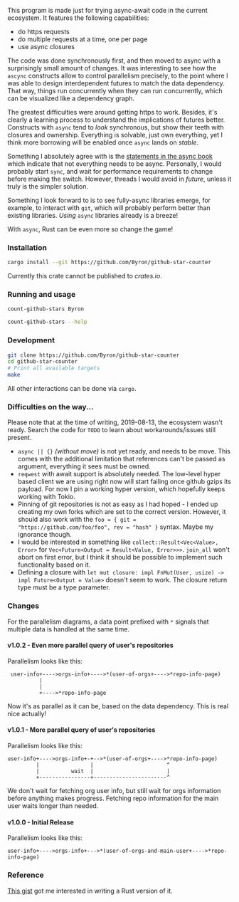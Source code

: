 This program is made just for trying async-await code in the current ecosystem.
It features the following capabilities:

 * do https requests
 * do multiple requests at a time, one per page
 * use async closures

The code was done synchronously first, and then moved to async with a surprisingly small amount of
changes.
It was interesting to see how the `ascync` constructs allow to control parallelism precisely, to the
point where I was able to design interdependent futures to match the data dependency. That way, things
run concurrently when they can run concurrently, which can be visualized like a dependency graph.

The greatest difficulties were around getting https to work. Besides, it's clearly a learning process
to understand the implications of futures better. Constructs with `async` tend to _look_ synchronous,
but show their teeth with closures and ownership. Everything is solvable, just own everything, yet I think
more borrowing will be enabled once `async` lands on _stable_.

Something I absolutely agree with is the [statements in the async book](https://rust-lang.github.io/async-book/01_getting_started/02_why_async.html)
which indicate that not everything needs to be async. Personally, I would probably start `sync`, and
wait for performance requirements to change before making the switch. However, threads I would avoid in _future_,
unless it truly is the simpler solution.

Something I look forward to is to see fully-async libraries emerge, for example, to interact with `git`,
which will probably perform better than existing libraries. _Using_ `async` libraries already is a breeze!

With `async`, Rust can be even more so change the game!

### Installation

```bash
cargo install --git https://github.com/Byron/github-star-counter
```

Currently this crate cannot be published to _crates.io_.

### Running and usage

```bash
count-github-stars Byron
```

```bash
count-github-stars --help
```

### Development

```bash
git clone https://github.com/Byron/github-star-counter
cd github-star-counter
# Print all available targets 
make
```

All other interactions can be done via `cargo`.

### Difficulties on the way...

Please note that at the time of writing, 2019-08-13, the ecosystem wasn't ready.
Search the code for `TODO` to learn about workarounds/issues still present.

* `async || {}` _(without move)_ is not yet ready, and needs to be move. This comes with the additional limitation that references can't be passed as argument, everything it sees must be owned.
* `reqwest` with await support is absolutely needed. The low-level hyper based client we are using right now will start failing once github gzips its payload. For now I pin a working hyper version, which hopefully keeps working with Tokio.
* Pinning of git repositories is not as easy as I had hoped - I ended up creating my own forks which are set to the correct version. However, it should also work with the `foo = { git = "https://github.com/foo/foo", rev = "hash" }` syntax. Maybe my ignorance though.
* I would be interested in something like `collect::Result<Vec<Value>, Error>` for `Vec<Future<Output = Result<Value, Error>>>`. `join_all` won't abort on first error, but I think it should be possible to implement such functionality based on it.
* Defining a closure with `let mut closure: impl FnMut(User, usize) -> impl Future<Output = Value>` doesn't seem to work. The closure return type must be a type parameter.

### Changes

For the parallelism diagrams, a data point prefixed with `*` signals that multiple data is handled at the same time.

#### v1.0.2 - Even more parallel query of user's repositories

Parallelism looks like this:
```
 user-info+---->orgs-info+---->*(user-of-orgs+---->*repo-info-page)
          |
          |
          +---->*repo-info-page
```
Now it's as parallel as it can be, based on the data dependency. This is real nice actually!

#### v1.0.1 - More parallel query of user's repositories

Parallelism looks like this:
```
user-info+---->orgs-info+-+-->*(user-of-orgs+---->*repo-info-page)
         |                |                       ^
         |          wait  |                       |
         +----------------+-----------------------^
```
We don't wait for fetching org user info, but still wait for orgs information before anything makes progress.
Fetching repo information for the main user waits longer than needed.

#### v1.0.0 - Initial Release

Parallelism looks like this:
```
user-info+---->orgs-info+--->*(user-of-orgs-and-main-user+---->*repo-info-page)
```

### Reference

[This gist](https://gist.github.com/yyx990803/7745157) got me interested in writing a Rust version of it.
